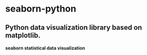 # seaborn-python
## Python data visualization library based on matplotlib.  
#### seaborn statistical data visualization
   
    
